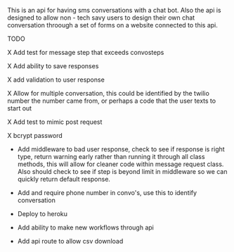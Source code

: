 This is an api for having sms conversations with a chat bot. Also the api is designed to allow non - tech savy users to design their own chat conversation throough a set of forms on a website connected to this api.

TODO

X Add test for message step that exceeds convosteps

X Add ability to save responses

X add validation to user response

X Allow for multiple conversation, this could be identified by the twilio number the number came from, or perhaps a code that the user texts to start out

X Add test to mimic post request

X bcrypt password

- Add middleware to bad user response, check to see if response is right type, return warning early rather than running it through all class methods, this will allow for cleaner code within message request class. Also should check to see if step is beyond limit in middleware so we can quickly return default response.

- Add and require phone number in convo's, use this to identify conversation

- Deploy to heroku

- Add ability to make new workflows through api

- Add api route to allow csv download

